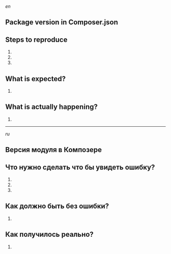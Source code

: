 *en*
## Package version in Composer.json


## Steps to reproduce
1.
2.
3.

## What is expected?
1.

## What is actually happening?
1.
_______________________________________________________________
*ru*
## Версия модуля в Композере


## Что нужно сделать что бы увидеть ошибку?
1.
2.
3.

## Как должно быть без ошибки?
1.

## Как получилось реально?
1.
